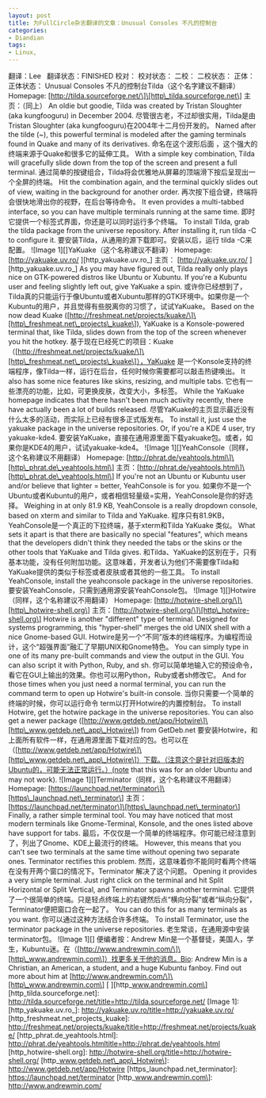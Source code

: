 ```yaml
---
layout: post
title: 为FullCircle杂志翻译的文章：Unusual Consoles 不凡的控制台
categories:
- Diandian
tags:
- Linux, 
---
```

翻译：Lee   翻译状态：FINISHED 校对： 校对状态： 二校： 二校状态： 正体： 正体状态： Unusual Consoles 不凡的控制台Tilda（这个名字建议不翻译） Homepage: \[http://tilda.sourceforge.net/\]\[http\_tilda.sourceforge.net\] 主页：（同上） An oldie but goodie, Tilda was created by Tristan Sloughter (aka kungfooguru) in December 2004. 尽管很古老，不过却很实用，Tilda是由Tristan Sloughter (aka kungfooguru)在2004年十二月份开发的。 Named after the tilde (~), this powerful terminal is modeled after the gaming terminals found in Quake and many of its derivatives. 命名在这个波形后面 ，这个强大的终端来源于Quake和很多它的延伸工具。 With a simple key combination, Tilda will gracefully slide down from the top of the screen and present a full terminal. 通过简单的按键组合，Tilda将会优雅地从屏幕的顶端滑下按后呈现出一个全屏的终端。 Hit the combination again, and the terminal quickly slides out of view, waiting in the background for another order. 再次按下组合键，终端将会很快地滑出你的视野，在后台等待命令。 It even provides a multi-tabbed interface, so you can have multiple terminals running at the same time. 即时它提供一个标签式界面，你还是可以同时运行多个终端。 To install Tilda, grab the tilda package from the universe repository. After installing it, run tilda -C to configure it. 要安装Tilda，从通用的源下载即可。安装以后，运行 tilda -C来配置。 !\[Image 1\]\[\]YaKuake（这个名称建议不翻译） Homepage: \[http://yakuake.uv.ro/ \]\[http\_yakuake.uv.ro\_\] 主页： \[http://yakuake.uv.ro/ \]\[http\_yakuake.uv.ro\_\] As you may have figured out, Tilda really only plays nice on GTK-powered distros like Ubuntu or Xubuntu. If you're a Kubuntu user and feeling slightly left out, give YaKuake a spin. 或许你已经想到了，Tilda真的只能运行于像Ubuntu或者Xubuntu那样的GTK环境中。如果你是一个Kubuntu的用户，并且觉得有些脱离你的习惯了，试试YaKuake。 Based on the now dead Kuake (\[http://freshmeat.net/projects/kuake/\]\[http\_freshmeat.net\_projects\_kuake\]), YaKuake is a Konsole-powered terminal that, like Tilda, slides down from the top of the screen whenever you hit the hotkey. 基于现在已经死亡的项目：Kuake（\[http://freshmeat.net/projects/kuake/\]\[http\_freshmeat.net\_projects\_kuake\]），YaKuake 是一个Konsole支持的终端程序，像Tilda一样，运行在后台，任何时候你需要都可以敲击热键唤出。 It also has some nice features like skins, resizing, and multiple tabs. 它也有一些漂亮的功能，比如，可更换皮肤，改变大小，多标签。 While the YaKuake homepage indicates that there hasn't been much activity recently, there have actually been a lot of builds released. 尽管YaKuake的主页显示最近没有什么太多的活动，而实际上已经有很多正式版发布。 To install it, just use the yakuake package in the universe repositories. Or, if you're a KDE 4 user, try yakuake-kde4. 要安装YaKuake，直接在通用源里面下载yakuake包。或者，如果你是KDE4的用户，试试yakuake-kde4。 !\[Image 1\]\[\]YeahConsole（同样，这个名称建议不用翻译） Homepage: \[http://phrat.de/yeahtools.html\]\[http\_phrat.de\_yeahtools.html\] 主页：\[http://phrat.de/yeahtools.html\]\[http\_phrat.de\_yeahtools.html\] If you're not an Ubuntu or Kubuntu user and/or believe that lighter = better, YeahConsole is for you. 如果你不是一个Ubuntu或者Kubuntu的用户，或者相信轻量级=实用，YeahConsole是你的好选择。 Weighing in at only 81.9 KB, YeahConsole is a really dropdown console, based on xterm and similar to Tilda and YaKuake. 程序只有81.9KB，YeahConsole是一个真正的下拉终端，基于xterm和Tilda YaKuake 类似。 What sets it apart is that there are basically no special "features", which means that the developers didn't think they needed the tabs or the skins or the other tools that YaKuake and Tilda gives. 和Tilda、YaKuake的区别在于，只有基本功能，没有任何附加功能。这意味着，开发者认为他们不需要像Tilda和YaKuake提供的类似于标签或者皮肤或者其他的一些工具。 To install YeahConsole, install the yeahconsole package in the universe repositories. 要安装YeahConsole，只需到通用源安装YeahConsole包。 !\[Image 1\]\[\]Hotwire（同样，这个名称建议不用翻译） Homepage: \[http://hotwire-shell.org/\]\[http\_hotwire-shell.org\] 主页：\[http://hotwire-shell.org/\]\[http\_hotwire-shell.org\] Hotwire is another "different" type of terminal. Designed for systems programming, this "hyper-shell" merges the old UNIX shell with a nice Gnome-based GUI. Hotwire是另一个“不同”版本的终端程序。为编程而设计，这个“超强界面”融汇了早期UNIX和Gnome特色。 You can simply type in one of its many pre-built commands and view the output in the GUI. You can also script it with Python, Ruby, and sh. 你可以简单地输入它的预设命令，看它在GUI上输出的效果。你也可以用Python，Ruby或者sh修改它。 And for those times when you just need a normal terminal, you can run the command term to open up Hotwire's built-in console. 当你只需要一个简单的终端的时候，你可以运行命令 term以打开Hotwire的内置控制台。 To install Hotwire, get the hotwire package in the universe repositories. You can also get a newer package (\[http://www.getdeb.net/app/Hotwire\]\[http\_www.getdeb.net\_app\_Hotwire\]) from GetDeb.net 要安装Hotwire，和上面所有软件一样，在通用源里面下载对应的包。也可以在（\[http://www.getdeb.net/app/Hotwire\]\[http\_www.getdeb.net\_app\_Hotwire\]）下载。（注意这个是针对旧版本的Ubuntu的，可能无法正常运行。）(note that this was for an older Ubuntu and may not work). !\[Image 1\]\[\]Terminator（同样，这个名称建议不用翻译） Homepage: \[https://launchpad.net/terminator\]\[https\_launchpad.net\_terminator\] 主页：\[https://launchpad.net/terminator\]\[https\_launchpad.net\_terminator\] Finally, a rather simple terminal tool. You may have noticed that most modern terminals like Gnome-Terminal, Konsole, and the ones listed above have support for tabs. 最后，不仅仅是一个简单的终端程序。你可能已经注意到了，列出了Gnome、KDE上最流行的终端。 However, this means that you can't see two terminals at the same time without opening two separate ones. Terminator rectifies this problem. 然而，这意味着你不能同时看两个终端在没有开两个窗口的情况下。Terminator 解决了这个问题。 Opening it provides a very simple terminal. Just right click on the terminal and hit Split Horizontal or Split Vertical, and Terminator spawns another terminal. 它提供了一个很简单的终端。只是轻点终端上的右键然后点“横向分裂”或者“纵向分裂”，Terminator便把窗口合在一起了。 You can do this for as many terminals as you want. 你可以通过这种方法结合许多终端。 To install Terminator, use the terminator package in the universe repositories. 老生常谈，在通用源中安装terminator包。 !\[Image 1\]\[\] 便编者按：Andrew Min是一个基督徒，美国人，学生，Kubuntu迷。在（\[http://www.andrewmin.com/\]\[http\_www.andrewmin.com\]）找更多关于他的消息。Bio: Andrew Min is a Christian, an American, a student, and a huge Kubuntu fanboy. Find out more about him at \[http://www.andrewmin.com/\]\[http\_www.andrewmin.com\] \[ \]\[http\_www.andrewmin.com\] \[http\_tilda.sourceforge.net\]: http://tilda.sourceforge.net/title=http://tilda.sourceforge.net/ \[Image 1\]: \[http\_yakuake.uv.ro\_\]: http://yakuake.uv.ro/title=http://yakuake.uv.ro/ \[http\_freshmeat.net\_projects\_kuake\]: http://freshmeat.net/projects/kuake/title=http://freshmeat.net/projects/kuake/ \[http\_phrat.de\_yeahtools.html\]: http://phrat.de/yeahtools.htmltitle=http://phrat.de/yeahtools.html \[http\_hotwire-shell.org\]: http://hotwire-shell.org/title=http://hotwire-shell.org/ \[http\_www.getdeb.net\_app\_Hotwire\]: http://www.getdeb.net/app/Hotwire \[https\_launchpad.net\_terminator\]: https://launchpad.net/terminator \[http\_www.andrewmin.com\]: http://www.andrewmin.com/